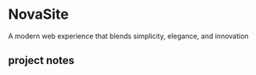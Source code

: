# NovaSite
A modern web experience that blends simplicity, elegance, and innovation

## project notes
